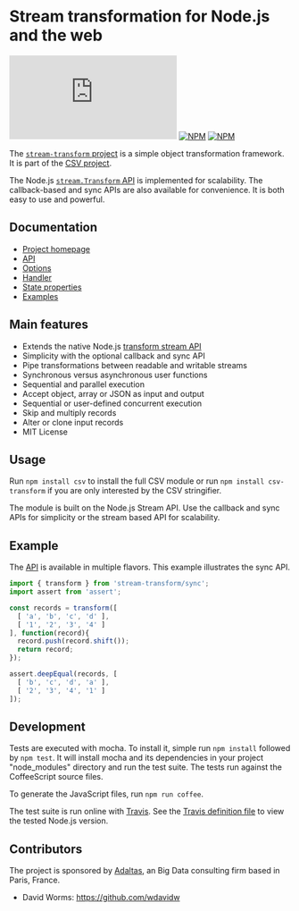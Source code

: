 
# Stream transformation for Node.js and the web

[![Build Status](https://img.shields.io/github/workflow/status/adaltas/node-csv/Node.js)](https://github.com/adaltas/node-csv/actions)
[![NPM](https://img.shields.io/npm/dm/stream-transform)](https://www.npmjs.com/package/stream-transform)
[![NPM](https://img.shields.io/npm/v/stream-transform)](https://www.npmjs.com/package/stream-transform)

The [`stream-transform` project](https://csv.js.org/transform/) is a simple object transformation framework. It is part of the [CSV project](https://csv.js.org/).

The Node.js [`stream.Transform` API](http://nodejs.org/api/stream.html#stream_class_stream_transform) is implemented for scalability. The callback-based and sync APIs are also available for convenience. It is both easy to use and powerful.

## Documentation

* [Project homepage](https://csv.js.org/transform/)
* [API](https://csv.js.org/transform/api/)
* [Options](https://csv.js.org/transform/options/)
* [Handler](https://csv.js.org/transform/handler/)
* [State properties](https://csv.js.org/transform/state/)
* [Examples](https://csv.js.org/transform/examples/)

## Main features

* Extends the native Node.js [transform stream API](http://nodejs.org/api/stream.html#stream_class_stream_transform)
* Simplicity with the optional callback and sync API
* Pipe transformations between readable and writable streams
* Synchronous versus asynchronous user functions
* Sequential and parallel execution
* Accept object, array or JSON as input and output
* Sequential or user-defined concurrent execution
* Skip and multiply records
* Alter or clone input records
* MIT License

## Usage

Run `npm install csv` to install the full CSV module or run `npm install csv-transform` if you are only interested by the CSV stringifier.

The module is built on the Node.js Stream API. Use the callback and sync APIs for simplicity or the stream based API for scalability.

## Example

The [API](https://csv.js.org/transform/api/) is available in multiple flavors. This example illustrates the sync API.

```js
import { transform } from 'stream-transform/sync';
import assert from 'assert';

const records = transform([
  [ 'a', 'b', 'c', 'd' ],
  [ '1', '2', '3', '4' ]
], function(record){
  record.push(record.shift());
  return record;
});

assert.deepEqual(records, [
  [ 'b', 'c', 'd', 'a' ],
  [ '2', '3', '4', '1' ]
]);
```

## Development

Tests are executed with mocha. To install it, simple run `npm install` followed by `npm test`. It will install mocha and its dependencies in your project "node_modules" directory and run the test suite. The tests run against the CoffeeScript source files.

To generate the JavaScript files, run `npm run coffee`.

The test suite is run online with [Travis](http://travis-ci.org/wdavidw/node-stream-transform). See the [Travis definition file](https://github.com/adaltas/node-stream-transform/blob/master/.travis.yml) to view the tested Node.js version.

## Contributors

The project is sponsored by [Adaltas](https://www.adaltas.com), an Big Data consulting firm based in Paris, France.

*   David Worms: <https://github.com/wdavidw>
